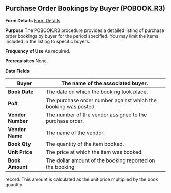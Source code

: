 ## Purchase Order Bookings by Buyer (POBOOK.R3)
<PageHeader />

**Form Details**
[Form Details](../POBOOK-R3-1/README.md)

**Purpose**
The POBOOK.R3 procedure provides a detailed listing of purchase order bookings
by buyer for the period specified. You may limit the items included in the
listing to specific buyers.

**Frequency of Use**
As required.

**Prerequisites**
None.

**Data Fields**

| **Buyer**         | The name of the associated buyer.                               |
| ----------------- | --------------------------------------------------------------- |
| **Book Date**     | The date on which the booking took place.                       |
| **Po#**           | The purchase order number against which the booking was posted. |
| **Vendor Number** | The number of the vendor assigned to the purchase order.        |
| **Vendor Name**   | The name of the vendor.                                         |
| **Book Qty**      | The quantity of the item booked.                                |
| **Unit Price**    | The price at which the item was booked.                         |
| **Book Amount**   | The dollar amount of the booking reported on the booking        |
record. This amount is calculated as the unit price multiplied by the book
quantity.

<badge text= "Version 8.10.57 " vertical="middle" />

<PageFooter />
